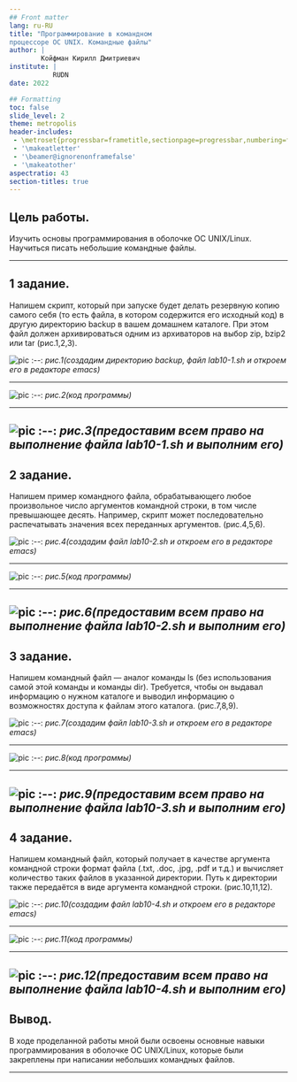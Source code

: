 ```yaml
---
## Front matter
lang: ru-RU
title: "Программирование в командном
процессоре ОС UNIX. Командные файлы"
author: |
        Койфман Кирилл Дмитриевич
institute: |
           RUDN
date: 2022

## Formatting
toc: false
slide_level: 2
theme: metropolis
header-includes: 
 - \metroset{progressbar=frametitle,sectionpage=progressbar,numbering=fraction}
 - '\makeatletter'
 - '\beamer@ignorenonframefalse'
 - '\makeatother'
aspectratio: 43
section-titles: true
---
```

## Цель работы.
Изучить основы программирования в оболочке ОС UNIX/Linux. Научиться писать небольшие командные файлы.

---

## 1 задание.
Напишем скрипт, который при запуске будет делать резервную копию самого себя (то есть файла, в котором содержится его исходный код) в другую директорию backup в вашем домашнем каталоге. При этом файл должен архивироваться одним из архиваторов на выбор zip, bzip2 или tar
(рис.1,2,3).

![pic](https://raw.githubusercontent.com/KirillKoifman/study_2021-2022_os-intro/master/LABS/LAB-10/Screenshots/1-1.jpeg)
:--:
*рис.1(создадим директорию backup, файл lab10-1.sh и откроем его в редакторе emacs)*

---

![pic](https://raw.githubusercontent.com/KirillKoifman/study_2021-2022_os-intro/master/LABS/LAB-10/Screenshots/1-2.jpeg)
:--:
*рис.2(код программы)*

---

![pic](https://raw.githubusercontent.com/KirillKoifman/study_2021-2022_os-intro/master/LABS/LAB-10/Screenshots/1-3.jpeg)
:--:
*рис.3(предоставим всем право на выполнение файла lab10-1.sh и выполним его)*
---
## 2 задание.
Напишем пример командного файла, обрабатывающего любое произвольное число аргументов командной строки, в том числе превышающее десять. Например, скрипт может последовательно распечатывать значения всех переданных аргументов.
(рис.4,5,6).

![pic](https://raw.githubusercontent.com/KirillKoifman/study_2021-2022_os-intro/master/LABS/LAB-10/Screenshots/2-1.jpeg)
:--:
*рис.4(создадим файл lab10-2.sh и откроем его в редакторе emacs)*

---

![pic](https://raw.githubusercontent.com/KirillKoifman/study_2021-2022_os-intro/master/LABS/LAB-10/Screenshots/2-2.jpeg)
:--:
*рис.5(код программы)*

---
![pic](https://raw.githubusercontent.com/KirillKoifman/study_2021-2022_os-intro/master/LABS/LAB-10/Screenshots/2-3.jpeg)
:--:
*рис.6(предоставим всем право на выполнение файла lab10-2.sh и выполним его)*
---
## 3 задание.
Напишем командный файл — аналог команды ls (без использования самой этой команды и команды dir). Требуется, чтобы он выдавал информацию о нужном каталоге и выводил информацию о возможностях доступа к файлам этого каталога.
(рис.7,8,9).

![pic](https://raw.githubusercontent.com/KirillKoifman/study_2021-2022_os-intro/master/LABS/LAB-10/Screenshots/3-1.jpeg)
:--:
*рис.7(создадим файл lab10-3.sh и откроем его в редакторе emacs)*

---

![pic](https://raw.githubusercontent.com/KirillKoifman/study_2021-2022_os-intro/master/LABS/LAB-10/Screenshots/3-2.jpeg)
:--:
*рис.8(код программы)*

---

![pic](https://raw.githubusercontent.com/KirillKoifman/study_2021-2022_os-intro/master/LABS/LAB-10/Screenshots/3-3.jpeg)
:--:
*рис.9(предоставим всем право на выполнение файла lab10-3.sh и выполним его)*
---
## 4 задание.
Напишем командный файл, который получает в качестве аргумента командной строки формат файла (.txt, .doc, .jpg, .pdf и т.д.) и вычисляет количество таких файлов в указанной директории. Путь к директории также передаётся в виде аргумента командной строки.
(рис.10,11,12).

![pic](https://raw.githubusercontent.com/KirillKoifman/study_2021-2022_os-intro/master/LABS/LAB-10/Screenshots/4-1.jpeg)
:--:
*рис.10(создадим файл lab10-4.sh и откроем его в редакторе emacs)*

---

![pic](https://raw.githubusercontent.com/KirillKoifman/study_2021-2022_os-intro/master/LABS/LAB-10/Screenshots/4-2.jpeg)
:--:
*рис.11(код программы)*

---

![pic](https://raw.githubusercontent.com/KirillKoifman/study_2021-2022_os-intro/master/LABS/LAB-10/Screenshots/4-3.jpeg)
:--:
*рис.12(предоставим всем право на выполнение файла lab10-4.sh и выполним его)*
---
## Вывод.
В ходе проделанной работы мной были освоены основные навыки программирования в оболочке ОС UNIX/Linux, которые были закреплены при  написании небольших командных файлов.

---